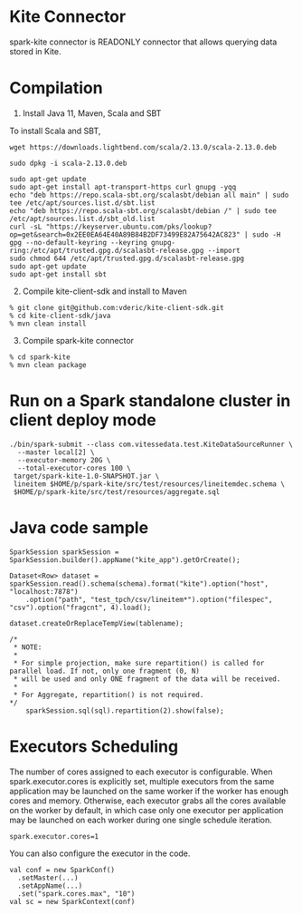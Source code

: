# Kite Connector

spark-kite connector is READONLY connector that allows querying data stored in Kite.

# Compilation

1. Install Java 11, Maven, Scala and SBT

To install Scala and SBT,

```
wget https://downloads.lightbend.com/scala/2.13.0/scala-2.13.0.deb

sudo dpkg -i scala-2.13.0.deb

sudo apt-get update
sudo apt-get install apt-transport-https curl gnupg -yqq
echo "deb https://repo.scala-sbt.org/scalasbt/debian all main" | sudo tee /etc/apt/sources.list.d/sbt.list
echo "deb https://repo.scala-sbt.org/scalasbt/debian /" | sudo tee /etc/apt/sources.list.d/sbt_old.list
curl -sL "https://keyserver.ubuntu.com/pks/lookup?op=get&search=0x2EE0EA64E40A89B84B2DF73499E82A75642AC823" | sudo -H gpg --no-default-keyring --keyring gnupg-ring:/etc/apt/trusted.gpg.d/scalasbt-release.gpg --import
sudo chmod 644 /etc/apt/trusted.gpg.d/scalasbt-release.gpg
sudo apt-get update
sudo apt-get install sbt
```

2. Compile kite-client-sdk and install to Maven

```
% git clone git@github.com:vderic/kite-client-sdk.git
% cd kite-client-sdk/java
% mvn clean install
```

3. Compile spark-kite connector

```
% cd spark-kite
% mvn clean package
```

# Run on a Spark standalone cluster in client deploy mode

```
./bin/spark-submit --class com.vitessedata.test.KiteDataSourceRunner \
  --master local[2] \
  --executor-memory 20G \
  --total-executor-cores 100 \
 target/spark-kite-1.0-SNAPSHOT.jar \
 lineitem $HOME/p/spark-kite/src/test/resources/lineitemdec.schema \
 $HOME/p/spark-kite/src/test/resources/aggregate.sql
 ```


# Java code sample

```
SparkSession sparkSession = SparkSession.builder().appName("kite_app").getOrCreate();

Dataset<Row> dataset = sparkSession.read().schema(schema).format("kite").option("host", "localhost:7878")
    .option("path", "test_tpch/csv/lineitem*").option("filespec", "csv").option("fragcnt", 4).load();

dataset.createOrReplaceTempView(tablename);

/*
 * NOTE:
 *
 * For simple projection, make sure repartition() is called for parallel load. If not, only one fragment (0, N)
 * will be used and only ONE fragment of the data will be received.
 *
 * For Aggregate, repartition() is not required.
*/
    sparkSession.sql(sql).repartition(2).show(false);
```

# Executors Scheduling
The number of cores assigned to each executor is configurable. When spark.executor.cores is explicitly set, multiple executors from the same application may be launched on the same worker if the worker has enough cores and memory. Otherwise, each executor grabs all the cores available on the worker by default, in which case only one executor per application may be launched on each worker during one single schedule iteration.

```
spark.executor.cores=1
```

You can also configure the executor in the code.

```
val conf = new SparkConf()
  .setMaster(...)
  .setAppName(...)
  .set("spark.cores.max", "10")
val sc = new SparkContext(conf)
```

